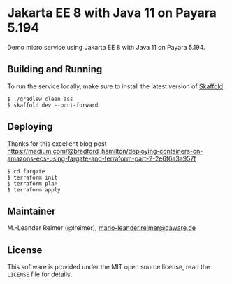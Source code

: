 # Jakarta EE 8 with Java 11 on Payara 5.194

Demo micro service using Jakarta EE 8 with Java 11 on Payara 5.194.

## Building and Running

To run the service locally, make sure to install the latest version of [Skaffold](https://skaffold.dev).

```
$ ./gradlew clean ass
$ skaffold dev --port-forward
```

## Deploying

Thanks for this excellent blog post https://medium.com/@bradford_hamilton/deploying-containers-on-amazons-ecs-using-fargate-and-terraform-part-2-2e6f6a3a957f

```
$ cd fargate
$ terraform init
$ terraform plan
$ terraform apply
```

## Maintainer

M.-Leander Reimer (@lreimer), <mario-leander.reimer@qaware.de>

## License

This software is provided under the MIT open source license, read the `LICENSE`
file for details.
